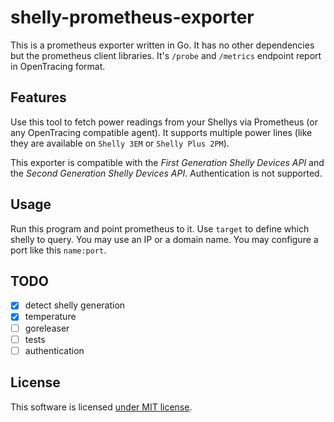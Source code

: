 # shelly-prometheus-exporter

This is a prometheus exporter written in Go.
It has no other dependencies but the prometheus client libraries.
It's `/probe` and `/metrics` endpoint report in OpenTracing format.

## Features

Use this tool to fetch power readings from your Shellys via Prometheus (or any OpenTracing compatible agent).
It supports multiple power lines (like they are available on `Shelly 3EM` or `Shelly Plus 2PM`).

This exporter is compatible with the _First Generation Shelly Devices API_ and the _Second Generation Shelly Devices API_.
Authentication is not supported.

## Usage

Run this program and point prometheus to it.
Use `target` to define which shelly to query.
You may use an IP or a domain name.
You may configure a port like this `name:port`.

## TODO

- [x] detect shelly generation
- [x] temperature
- [ ] goreleaser
- [ ] tests
- [ ] authentication

## License

This software is licensed [under MIT license](/LICENSE).
